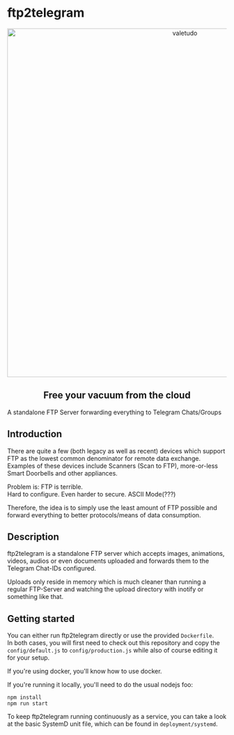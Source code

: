 # ftp2telegram

<div align="center">
    <img src="https://github.com/schinken/ftp2telegram/blob/master/assets/ftp2telegram.svg" width="800" alt="valetudo">
    <p align="center"><h2>Free your vacuum from the cloud</h2></p>
</div>

A standalone FTP Server forwarding everything to Telegram Chats/Groups

## Introduction

There are quite a few (both legacy as well as recent) devices which support FTP as the lowest common denominator for remote data exchange.<br/>
Examples of these devices include Scanners (Scan to FTP), more-or-less Smart Doorbells and other appliances.

Problem is: FTP is terrible.<br/>
Hard to configure. Even harder to secure. ASCII Mode(???)

Therefore, the idea is to simply use the least amount of FTP possible and forward everything to better protocols/means of data consumption.

## Description

ftp2telegram is a standalone FTP server which accepts images, animations, videos, audios or even documents uploaded and forwards them to
the Telegram Chat-IDs configured.

Uploads only reside in memory which is much cleaner than running a regular FTP-Server and watching the upload directory with inotify or something like that.

## Getting started

You can either run ftp2telegram directly or use the provided `Dockerfile`.<br/>
In both cases, you will first need to check out this repository and copy the `config/default.js` to `config/production.js` while also of course editing it for your setup.

If you're using docker, you'll know how to use docker.

If you're running it locally, you'll need to do the usual nodejs foo:

```
npm install
npm run start
```

To keep ftp2telegram running continuously as a service, you can take a look at the basic SystemD unit file, which can be found in `deployment/systemd`.




